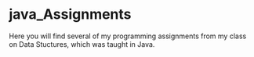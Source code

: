 # java_Assignments

Here you will find several of my programming assignments from my class on Data Stuctures, which was taught in Java.
